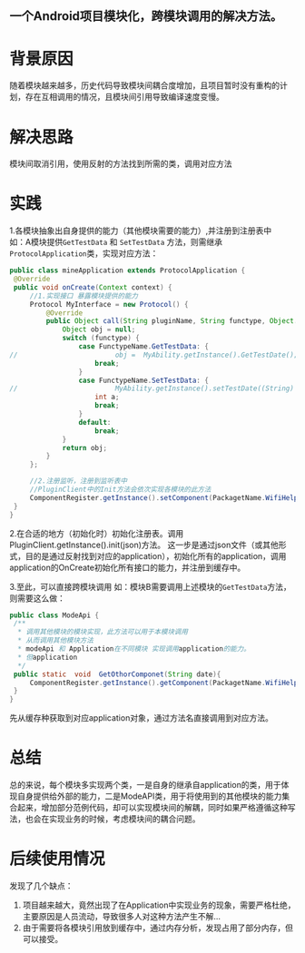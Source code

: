 ##  一个Android项目模块化，跨模块调用的解决方法。
# 背景原因
随着模块越来越多，历史代码导致模块间耦合度增加，且项目暂时没有重构的计划，存在互相调用的情况，且模块间引用导致编译速度变慢。
# 解决思路
模块间取消引用，使用反射的方法找到所需的类，调用对应方法
# 实践

   1.各模块抽象出自身提供的能力（其他模块需要的能力）,并注册到注册表中  
   如：A模块提供`GetTestData` 和 `SetTestData`
   方法，则需继承`ProtocolApplication`类，实现对应方法：
   ```java
   public class mineApplication extends ProtocolApplication {
    @Override
    public void onCreate(Context context) {
        //1.实现接口 暴露模块提供的能力
        Protocol MyInterface = new Protocol() {
            @Override
            public Object call(String pluginName, String functype, Object... arg) {
                Object obj = null;
                switch (functype) {
                    case FunctypeName.GetTestData: {
//                        obj =  MyAbility.getInstance().GetTestDate();
                        break;
                    }
                    case FunctypeName.SetTestData: {
//                        MyAbility.getInstance().setTestDate((String) arg[0]);
                        int a;
                        break;
                    }
                    default:
                        break;
                }
                return obj;
            }
        };

        //2.注册监听，注册到监听表中
        //PluginClient中的Init方法会依次实现各模块的此方法
        ComponentRegister.getInstance().setComponent(PackagetName.WifiHelper, MyInterface);
    }
}
   ```

   2.在合适的地方（初始化时）初始化注册表。调用PluginClient.getInstance().init(json)方法。
   这一步是通过json文件（或其他形式，目的是通过反射找到对应的application），初始化所有的application，调用application的OnCreate初始化所有接口的能力，并注册到缓存中。

   3.至此，可以直接跨模块调用
   如：模块B需要调用上述模块的`GetTestData`方法，则需要这么做：
   ```java
public class ModeApi {
    /**
     * 调用其他模块的模块实现，此方法可以用于本模块调用
     * 从而调用其他模块方法
     * modeApi 和 Application在不同模块 实现调用application的能力。
     * 但application
     */
    public static  void  GetOthorComponet(String date){
        ComponentRegister.getInstance().getComponent(PackagetName.WifiHelper).call(PackagetName.Protocal, FunctypeName.GetTestData, date);
    }
}
   ```
先从缓存种获取到对应application对象，通过方法名直接调用到对应方法。

# 总结
总的来说，每个模块多实现两个类，一是自身的继承自application的类，用于体现自身提供给外部的能力，二是ModeAPI类，用于将使用到的其他模块的能力集合起来，增加部分范例代码，却可以实现模块间的解耦，同时如果严格遵循这种写法，也会在实现业务的时候，考虑模块间的耦合问题。

# 后续使用情况
发现了几个缺点：
1. 项目越来越大，竟然出现了在Application中实现业务的现象，需要严格杜绝，主要原因是人员流动，导致很多人对这种方法产生不解...
2. 由于需要将各模块引用放到缓存中，通过内存分析，发现占用了部分内存，但可以接受。


